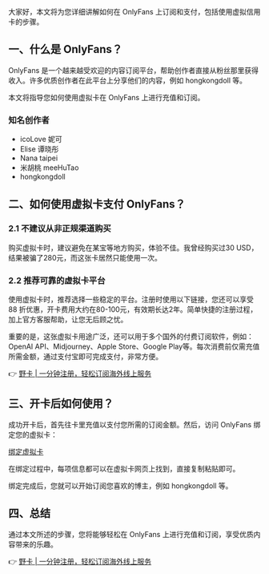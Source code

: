 大家好，本文将为您详细讲解如何在 OnlyFans 上订阅和支付，包括使用虚拟信用卡的步骤。

## 一、什么是 OnlyFans？

OnlyFans 是一个越来越受欢迎的内容订阅平台，帮助创作者直接从粉丝那里获得收入。许多优质创作者在此平台上分享他们的内容，例如 hongkongdoll 等。

本文将指导您如何使用虚拟卡在 OnlyFans 上进行充值和订阅。

### 知名创作者

- icoLove 妮可
- Elise 谭晓彤
- Nana taipei
- 米胡桃 meeHuTao
- hongkongdoll

## 二、如何使用虚拟卡支付 OnlyFans？

### 2.1 不建议从非正规渠道购买

购买虚拟卡时，建议避免在某宝等地方购买，体验不佳。我曾经购买过30 USD，结果被骗了280元，而这张卡居然只能使用一次。

### 2.2 推荐可靠的虚拟卡平台

使用虚拟卡时，推荐选择一些稳定的平台。注册时使用以下链接，您还可以享受 88 折优惠，开卡费用大约在80-100元，有效期长达2年。简单快捷的注册过程，加上官方客服帮助，让您无后顾之忧。

重要的是，这张虚拟卡用途广泛，还可以用于多个国外的付费订阅软件，例如：OpenAI API、Midjourney、Apple Store、Google Play等。每次消费前仅需充值所需金额，通过支付宝即可完成支付，非常方便。

👉 [野卡 | 一分钟注册，轻松订阅海外线上服务](https://bit.ly/bewildcard)

## 三、开卡后如何使用？

成功开卡后，首先往卡里充值以支付您所需的订阅金额。然后，访问 OnlyFans 绑定您的虚拟卡：

[绑定虚拟卡](https://onlyfans.com/my/payments/add_card)

在绑定过程中，每项信息都可以在虚拟卡网页上找到，直接复制粘贴即可。

绑定完成后，您就可以开始订阅您喜欢的博主，例如 hongkongdoll 等。

## 四、总结

通过本文所述的步骤，您将能够轻松在 OnlyFans 上进行充值和订阅，享受优质内容带来的乐趣。

👉 [野卡 | 一分钟注册，轻松订阅海外线上服务](https://bit.ly/bewildcard)